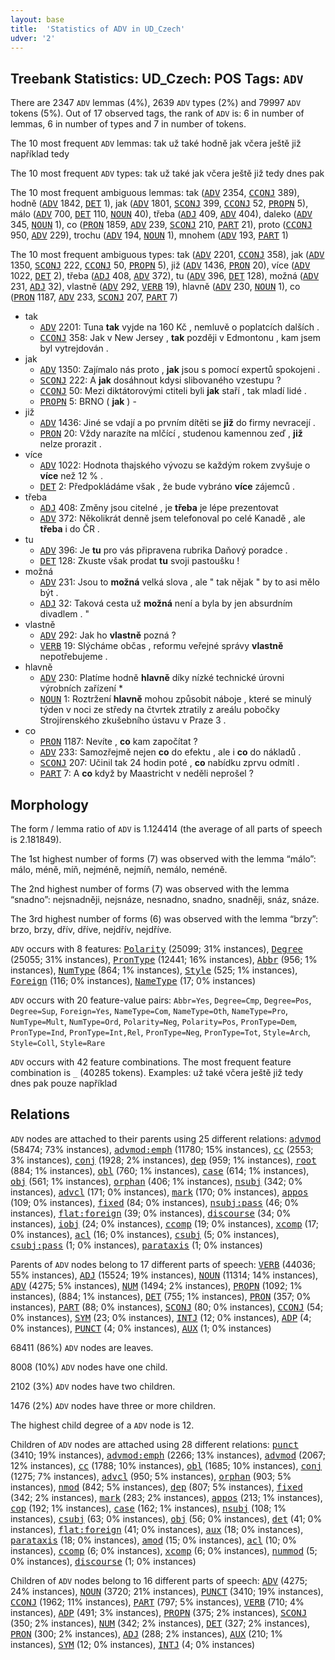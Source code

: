 ```yaml
---
layout: base
title:  'Statistics of ADV in UD_Czech'
udver: '2'
---
```


## Treebank Statistics: UD_Czech: POS Tags: `ADV`

There are 2347 `ADV` lemmas (4%), 2639 `ADV` types (2%) and 79997 `ADV` tokens (5%).
Out of 17 observed tags, the rank of `ADV` is: 6 in number of lemmas, 6 in number of types and 7 in number of tokens.

The 10 most frequent `ADV` lemmas: tak už také hodně jak včera ještě již například tedy

The 10 most frequent `ADV` types:  tak už také jak včera ještě již tedy dnes pak

The 10 most frequent ambiguous lemmas: tak (<tt><a href="cs-pos-ADV.html">ADV</a></tt> 2354, <tt><a href="cs-pos-CCONJ.html">CCONJ</a></tt> 389), hodně (<tt><a href="cs-pos-ADV.html">ADV</a></tt> 1842, <tt><a href="cs-pos-DET.html">DET</a></tt> 1), jak (<tt><a href="cs-pos-ADV.html">ADV</a></tt> 1801, <tt><a href="cs-pos-SCONJ.html">SCONJ</a></tt> 399, <tt><a href="cs-pos-CCONJ.html">CCONJ</a></tt> 52, <tt><a href="cs-pos-PROPN.html">PROPN</a></tt> 5), málo (<tt><a href="cs-pos-ADV.html">ADV</a></tt> 700, <tt><a href="cs-pos-DET.html">DET</a></tt> 110, <tt><a href="cs-pos-NOUN.html">NOUN</a></tt> 40), třeba (<tt><a href="cs-pos-ADJ.html">ADJ</a></tt> 409, <tt><a href="cs-pos-ADV.html">ADV</a></tt> 404), daleko (<tt><a href="cs-pos-ADV.html">ADV</a></tt> 345, <tt><a href="cs-pos-NOUN.html">NOUN</a></tt> 1), co (<tt><a href="cs-pos-PRON.html">PRON</a></tt> 1859, <tt><a href="cs-pos-ADV.html">ADV</a></tt> 239, <tt><a href="cs-pos-SCONJ.html">SCONJ</a></tt> 210, <tt><a href="cs-pos-PART.html">PART</a></tt> 21), proto (<tt><a href="cs-pos-CCONJ.html">CCONJ</a></tt> 950, <tt><a href="cs-pos-ADV.html">ADV</a></tt> 229), trochu (<tt><a href="cs-pos-ADV.html">ADV</a></tt> 194, <tt><a href="cs-pos-NOUN.html">NOUN</a></tt> 1), mnohem (<tt><a href="cs-pos-ADV.html">ADV</a></tt> 193, <tt><a href="cs-pos-PART.html">PART</a></tt> 1)

The 10 most frequent ambiguous types:  tak (<tt><a href="cs-pos-ADV.html">ADV</a></tt> 2201, <tt><a href="cs-pos-CCONJ.html">CCONJ</a></tt> 358), jak (<tt><a href="cs-pos-ADV.html">ADV</a></tt> 1350, <tt><a href="cs-pos-SCONJ.html">SCONJ</a></tt> 222, <tt><a href="cs-pos-CCONJ.html">CCONJ</a></tt> 50, <tt><a href="cs-pos-PROPN.html">PROPN</a></tt> 5), již (<tt><a href="cs-pos-ADV.html">ADV</a></tt> 1436, <tt><a href="cs-pos-PRON.html">PRON</a></tt> 20), více (<tt><a href="cs-pos-ADV.html">ADV</a></tt> 1022, <tt><a href="cs-pos-DET.html">DET</a></tt> 2), třeba (<tt><a href="cs-pos-ADJ.html">ADJ</a></tt> 408, <tt><a href="cs-pos-ADV.html">ADV</a></tt> 372), tu (<tt><a href="cs-pos-ADV.html">ADV</a></tt> 396, <tt><a href="cs-pos-DET.html">DET</a></tt> 128), možná (<tt><a href="cs-pos-ADV.html">ADV</a></tt> 231, <tt><a href="cs-pos-ADJ.html">ADJ</a></tt> 32), vlastně (<tt><a href="cs-pos-ADV.html">ADV</a></tt> 292, <tt><a href="cs-pos-VERB.html">VERB</a></tt> 19), hlavně (<tt><a href="cs-pos-ADV.html">ADV</a></tt> 230, <tt><a href="cs-pos-NOUN.html">NOUN</a></tt> 1), co (<tt><a href="cs-pos-PRON.html">PRON</a></tt> 1187, <tt><a href="cs-pos-ADV.html">ADV</a></tt> 233, <tt><a href="cs-pos-SCONJ.html">SCONJ</a></tt> 207, <tt><a href="cs-pos-PART.html">PART</a></tt> 7)


* tak
  * <tt><a href="cs-pos-ADV.html">ADV</a></tt> 2201: Tuna <b>tak</b> vyjde na 160 Kč , nemluvě o poplatcích dalších .
  * <tt><a href="cs-pos-CCONJ.html">CCONJ</a></tt> 358: Jak v New Jersey , <b>tak</b> později v Edmontonu , kam jsem byl vytrejdován .
* jak
  * <tt><a href="cs-pos-ADV.html">ADV</a></tt> 1350: Zajímalo nás proto , <b>jak</b> jsou s pomocí expertů spokojeni .
  * <tt><a href="cs-pos-SCONJ.html">SCONJ</a></tt> 222: A <b>jak</b> dosáhnout kdysi slibovaného vzestupu ?
  * <tt><a href="cs-pos-CCONJ.html">CCONJ</a></tt> 50: Mezi diktátorovými ctiteli byli <b>jak</b> staří , tak mladí lidé .
  * <tt><a href="cs-pos-PROPN.html">PROPN</a></tt> 5: BRNO ( <b>jak</b> ) -
* již
  * <tt><a href="cs-pos-ADV.html">ADV</a></tt> 1436: Jiné se vdají a po prvním dítěti se <b>již</b> do firmy nevracejí .
  * <tt><a href="cs-pos-PRON.html">PRON</a></tt> 20: Vždy narazíte na mlčící , studenou kamennou zeď , <b>již</b> nelze prorazit .
* více
  * <tt><a href="cs-pos-ADV.html">ADV</a></tt> 1022: Hodnota thajského vývozu se každým rokem zvyšuje o <b>více</b> než 12 % .
  * <tt><a href="cs-pos-DET.html">DET</a></tt> 2: Předpokládáme však , že bude vybráno <b>více</b> zájemců .
* třeba
  * <tt><a href="cs-pos-ADJ.html">ADJ</a></tt> 408: Změny jsou citelné , je <b>třeba</b> je lépe prezentovat
  * <tt><a href="cs-pos-ADV.html">ADV</a></tt> 372: Několikrát denně jsem telefonoval po celé Kanadě , ale <b>třeba</b> i do ČR .
* tu
  * <tt><a href="cs-pos-ADV.html">ADV</a></tt> 396: Je <b>tu</b> pro vás připravena rubrika Daňový poradce .
  * <tt><a href="cs-pos-DET.html">DET</a></tt> 128: Zkuste však prodat <b>tu</b> svoji pastoušku !
* možná
  * <tt><a href="cs-pos-ADV.html">ADV</a></tt> 231: Jsou to <b>možná</b> velká slova , ale " tak nějak " by to asi mělo být .
  * <tt><a href="cs-pos-ADJ.html">ADJ</a></tt> 32: Taková cesta už <b>možná</b> není a byla by jen absurdním divadlem . "
* vlastně
  * <tt><a href="cs-pos-ADV.html">ADV</a></tt> 292: Jak ho <b>vlastně</b> pozná ?
  * <tt><a href="cs-pos-VERB.html">VERB</a></tt> 19: Slýcháme občas , reformu veřejné správy <b>vlastně</b> nepotřebujeme .
* hlavně
  * <tt><a href="cs-pos-ADV.html">ADV</a></tt> 230: Platíme hodně <b>hlavně</b> díky nízké technické úrovni výrobních zařízení *
  * <tt><a href="cs-pos-NOUN.html">NOUN</a></tt> 1: Roztržení <b>hlavně</b> mohou způsobit náboje , které se minulý týden v noci ze středy na čtvrtek ztratily z areálu pobočky Strojírenského zkušebního ústavu v Praze 3 .
* co
  * <tt><a href="cs-pos-PRON.html">PRON</a></tt> 1187: Nevíte , <b>co</b> kam započítat ?
  * <tt><a href="cs-pos-ADV.html">ADV</a></tt> 233: Samozřejmě nejen <b>co</b> do efektu , ale i <b>co</b> do nákladů .
  * <tt><a href="cs-pos-SCONJ.html">SCONJ</a></tt> 207: Učinil tak 24 hodin poté , <b>co</b> nabídku zprvu odmítl .
  * <tt><a href="cs-pos-PART.html">PART</a></tt> 7: A <b>co</b> když by Maastricht v neděli neprošel ?

## Morphology

The form / lemma ratio of `ADV` is 1.124414 (the average of all parts of speech is 2.181849).

The 1st highest number of forms (7) was observed with the lemma “málo”: málo, méně, míň, nejméně, nejmíň, nemálo, neméně.

The 2nd highest number of forms (7) was observed with the lemma “snadno”: nejsnadněji, nejsnáze, nesnadno, snadno, snadněji, snáz, snáze.

The 3rd highest number of forms (6) was observed with the lemma “brzy”: brzo, brzy, dřív, dříve, nejdřív, nejdříve.

`ADV` occurs with 8 features: <tt><a href="cs-feat-Polarity.html">Polarity</a></tt> (25099; 31% instances), <tt><a href="cs-feat-Degree.html">Degree</a></tt> (25055; 31% instances), <tt><a href="cs-feat-PronType.html">PronType</a></tt> (12441; 16% instances), <tt><a href="cs-feat-Abbr.html">Abbr</a></tt> (956; 1% instances), <tt><a href="cs-feat-NumType.html">NumType</a></tt> (864; 1% instances), <tt><a href="cs-feat-Style.html">Style</a></tt> (525; 1% instances), <tt><a href="cs-feat-Foreign.html">Foreign</a></tt> (116; 0% instances), <tt><a href="cs-feat-NameType.html">NameType</a></tt> (17; 0% instances)

`ADV` occurs with 20 feature-value pairs: `Abbr=Yes`, `Degree=Cmp`, `Degree=Pos`, `Degree=Sup`, `Foreign=Yes`, `NameType=Com`, `NameType=Oth`, `NameType=Pro`, `NumType=Mult`, `NumType=Ord`, `Polarity=Neg`, `Polarity=Pos`, `PronType=Dem`, `PronType=Ind`, `PronType=Int,Rel`, `PronType=Neg`, `PronType=Tot`, `Style=Arch`, `Style=Coll`, `Style=Rare`

`ADV` occurs with 42 feature combinations.
The most frequent feature combination is `_` (40285 tokens).
Examples: už také včera ještě již tedy dnes pak pouze například


## Relations

`ADV` nodes are attached to their parents using 25 different relations: <tt><a href="cs-dep-advmod.html">advmod</a></tt> (58474; 73% instances), <tt><a href="cs-dep-advmod-emph.html">advmod:emph</a></tt> (11780; 15% instances), <tt><a href="cs-dep-cc.html">cc</a></tt> (2553; 3% instances), <tt><a href="cs-dep-conj.html">conj</a></tt> (1928; 2% instances), <tt><a href="cs-dep-dep.html">dep</a></tt> (959; 1% instances), <tt><a href="cs-dep-root.html">root</a></tt> (884; 1% instances), <tt><a href="cs-dep-obl.html">obl</a></tt> (760; 1% instances), <tt><a href="cs-dep-case.html">case</a></tt> (614; 1% instances), <tt><a href="cs-dep-obj.html">obj</a></tt> (561; 1% instances), <tt><a href="cs-dep-orphan.html">orphan</a></tt> (406; 1% instances), <tt><a href="cs-dep-nsubj.html">nsubj</a></tt> (342; 0% instances), <tt><a href="cs-dep-advcl.html">advcl</a></tt> (171; 0% instances), <tt><a href="cs-dep-mark.html">mark</a></tt> (170; 0% instances), <tt><a href="cs-dep-appos.html">appos</a></tt> (109; 0% instances), <tt><a href="cs-dep-fixed.html">fixed</a></tt> (84; 0% instances), <tt><a href="cs-dep-nsubj-pass.html">nsubj:pass</a></tt> (46; 0% instances), <tt><a href="cs-dep-flat-foreign.html">flat:foreign</a></tt> (39; 0% instances), <tt><a href="cs-dep-discourse.html">discourse</a></tt> (34; 0% instances), <tt><a href="cs-dep-iobj.html">iobj</a></tt> (24; 0% instances), <tt><a href="cs-dep-ccomp.html">ccomp</a></tt> (19; 0% instances), <tt><a href="cs-dep-xcomp.html">xcomp</a></tt> (17; 0% instances), <tt><a href="cs-dep-acl.html">acl</a></tt> (16; 0% instances), <tt><a href="cs-dep-csubj.html">csubj</a></tt> (5; 0% instances), <tt><a href="cs-dep-csubj-pass.html">csubj:pass</a></tt> (1; 0% instances), <tt><a href="cs-dep-parataxis.html">parataxis</a></tt> (1; 0% instances)

Parents of `ADV` nodes belong to 17 different parts of speech: <tt><a href="cs-pos-VERB.html">VERB</a></tt> (44036; 55% instances), <tt><a href="cs-pos-ADJ.html">ADJ</a></tt> (15524; 19% instances), <tt><a href="cs-pos-NOUN.html">NOUN</a></tt> (11314; 14% instances), <tt><a href="cs-pos-ADV.html">ADV</a></tt> (4275; 5% instances), <tt><a href="cs-pos-NUM.html">NUM</a></tt> (1494; 2% instances), <tt><a href="cs-pos-PROPN.html">PROPN</a></tt> (1092; 1% instances),  (884; 1% instances), <tt><a href="cs-pos-DET.html">DET</a></tt> (755; 1% instances), <tt><a href="cs-pos-PRON.html">PRON</a></tt> (357; 0% instances), <tt><a href="cs-pos-PART.html">PART</a></tt> (88; 0% instances), <tt><a href="cs-pos-SCONJ.html">SCONJ</a></tt> (80; 0% instances), <tt><a href="cs-pos-CCONJ.html">CCONJ</a></tt> (54; 0% instances), <tt><a href="cs-pos-SYM.html">SYM</a></tt> (23; 0% instances), <tt><a href="cs-pos-INTJ.html">INTJ</a></tt> (12; 0% instances), <tt><a href="cs-pos-ADP.html">ADP</a></tt> (4; 0% instances), <tt><a href="cs-pos-PUNCT.html">PUNCT</a></tt> (4; 0% instances), <tt><a href="cs-pos-AUX.html">AUX</a></tt> (1; 0% instances)

68411 (86%) `ADV` nodes are leaves.

8008 (10%) `ADV` nodes have one child.

2102 (3%) `ADV` nodes have two children.

1476 (2%) `ADV` nodes have three or more children.

The highest child degree of a `ADV` node is 12.

Children of `ADV` nodes are attached using 28 different relations: <tt><a href="cs-dep-punct.html">punct</a></tt> (3410; 19% instances), <tt><a href="cs-dep-advmod-emph.html">advmod:emph</a></tt> (2266; 13% instances), <tt><a href="cs-dep-advmod.html">advmod</a></tt> (2067; 12% instances), <tt><a href="cs-dep-cc.html">cc</a></tt> (1788; 10% instances), <tt><a href="cs-dep-obl.html">obl</a></tt> (1685; 10% instances), <tt><a href="cs-dep-conj.html">conj</a></tt> (1275; 7% instances), <tt><a href="cs-dep-advcl.html">advcl</a></tt> (950; 5% instances), <tt><a href="cs-dep-orphan.html">orphan</a></tt> (903; 5% instances), <tt><a href="cs-dep-nmod.html">nmod</a></tt> (842; 5% instances), <tt><a href="cs-dep-dep.html">dep</a></tt> (807; 5% instances), <tt><a href="cs-dep-fixed.html">fixed</a></tt> (342; 2% instances), <tt><a href="cs-dep-mark.html">mark</a></tt> (283; 2% instances), <tt><a href="cs-dep-appos.html">appos</a></tt> (213; 1% instances), <tt><a href="cs-dep-cop.html">cop</a></tt> (192; 1% instances), <tt><a href="cs-dep-case.html">case</a></tt> (162; 1% instances), <tt><a href="cs-dep-nsubj.html">nsubj</a></tt> (108; 1% instances), <tt><a href="cs-dep-csubj.html">csubj</a></tt> (63; 0% instances), <tt><a href="cs-dep-obj.html">obj</a></tt> (56; 0% instances), <tt><a href="cs-dep-det.html">det</a></tt> (41; 0% instances), <tt><a href="cs-dep-flat-foreign.html">flat:foreign</a></tt> (41; 0% instances), <tt><a href="cs-dep-aux.html">aux</a></tt> (18; 0% instances), <tt><a href="cs-dep-parataxis.html">parataxis</a></tt> (18; 0% instances), <tt><a href="cs-dep-amod.html">amod</a></tt> (15; 0% instances), <tt><a href="cs-dep-acl.html">acl</a></tt> (10; 0% instances), <tt><a href="cs-dep-ccomp.html">ccomp</a></tt> (6; 0% instances), <tt><a href="cs-dep-xcomp.html">xcomp</a></tt> (6; 0% instances), <tt><a href="cs-dep-nummod.html">nummod</a></tt> (5; 0% instances), <tt><a href="cs-dep-discourse.html">discourse</a></tt> (1; 0% instances)

Children of `ADV` nodes belong to 16 different parts of speech: <tt><a href="cs-pos-ADV.html">ADV</a></tt> (4275; 24% instances), <tt><a href="cs-pos-NOUN.html">NOUN</a></tt> (3720; 21% instances), <tt><a href="cs-pos-PUNCT.html">PUNCT</a></tt> (3410; 19% instances), <tt><a href="cs-pos-CCONJ.html">CCONJ</a></tt> (1962; 11% instances), <tt><a href="cs-pos-PART.html">PART</a></tt> (797; 5% instances), <tt><a href="cs-pos-VERB.html">VERB</a></tt> (710; 4% instances), <tt><a href="cs-pos-ADP.html">ADP</a></tt> (491; 3% instances), <tt><a href="cs-pos-PROPN.html">PROPN</a></tt> (375; 2% instances), <tt><a href="cs-pos-SCONJ.html">SCONJ</a></tt> (350; 2% instances), <tt><a href="cs-pos-NUM.html">NUM</a></tt> (342; 2% instances), <tt><a href="cs-pos-DET.html">DET</a></tt> (327; 2% instances), <tt><a href="cs-pos-PRON.html">PRON</a></tt> (300; 2% instances), <tt><a href="cs-pos-ADJ.html">ADJ</a></tt> (288; 2% instances), <tt><a href="cs-pos-AUX.html">AUX</a></tt> (210; 1% instances), <tt><a href="cs-pos-SYM.html">SYM</a></tt> (12; 0% instances), <tt><a href="cs-pos-INTJ.html">INTJ</a></tt> (4; 0% instances)

